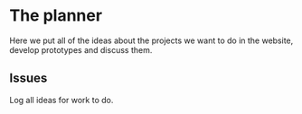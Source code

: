 # The planner

Here we put all of the ideas about the projects we want to do in the website, develop prototypes and discuss them.

## Issues

Log all ideas for work to do.

